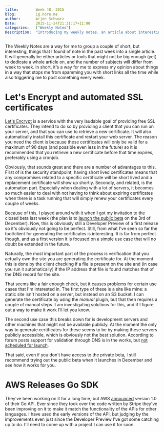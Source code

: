 ```yaml
---
title:        Week 48, 2015  
blog:         ig.nore.me  
author:       Arjen Schwarz  
Date:         2015-11-24T21:31:17+11:00  
categories:   ["Weekly Notes"]
Description:  "Introducing my weekly notes, an article about interesting things I've run across in the past week. This week featuring trying out Let's Encrypt and AWS releasing version 1 of their Go API."
---
```


The Weekly Notes are a way for me to group a couple of short, but interesting, things that I found of note in the past week into a single article. It will generally be either articles or tools that might not be big enough (yet) to dedicate a whole article on, and the number of subjects will differ from week to week. In short, it's a way for me to express my opinion about things in a way that stops me from spamming you with short links all the time while also triggering me to post something every week.

# Let's Encrypt and automated SSL certificates

[Let's Encrypt](https://letsencrypt.org/) is a service with the very laudable goal of providing free SSL certificates. They intend to do so by providing a client that you can run on your server, and that you can use to retrieve a new certificate. It will also automatically install this certificate and restart your web server. The reason you need the client is because these certificates will only be valid for a maximum of 90 days (and possible even less in the future) so it is recommended that you retrieve a new certificate before that time expires, preferably using a cronjob.

Obviously, that sounds great and there are a number of advantages to this. First of is the security standpoint, having short lived certificates means that any compromises related to a specific certificate will be short lived and a replacement certificate will show up shortly. Secondly, and related, is the automation part. Especially when dealing with a lot of servers, it becomes so much easier to deal with not having to think about expiring certificates when there is a task running that will simply renew your certificates every couple of weeks.

Because of this, I played around with it when I got my invitation to the closed beta last week (the plan is to [launch the public beta](https://letsencrypt.org/2015/11/12/public-beta-timing.html) on the 3rd of December). Now, this is obviously still a Developer Preview of a first release so it's obviously not going to be perfect. Still, from what I've seen so far the tool/client for generating the certificates is interesting. It is far from perfect though, and as a first version it is focused on a simple use case that will no doubt be extended in the future.

Naturally, the most important part of the process is verification that you actually own the site you are generating the certificate for. At the moment this is done by the client checking if a file is present on the site and (in case you run it automatically) if the IP address that file is found matches that of the DNS record for the site.

That seems like a fair enough check, but it causes problems for certain use cases that I'm interested in. The first type of these is a site like mine: a static site isn't hosted on a server, but instead on an S3 bucket. I can generate the certificate by using the *manual* plugin, but that then requires a couple of manual steps. I am investigating solutions for this, and if I figure out a way to make it work I'll let you know.

The second use case this breaks down for is development servers and other machines that might not be available publicly. At the moment the only way to generate certificates for these seems to be by making these servers publicly accessible, which is obviously not the best solution. According to forum posts support for validation through DNS is in the works, but [not scheduled for launch](https://community.letsencrypt.org/t/shouldnt-verification-via-dns-record-be-a-priority/604/15).

That said, even if you don't have access to the private beta, I still recommend trying out the public beta when it launches in December and see how it works for you.

# AWS Releases Go SDK

They've been working on it for a long time, but AWS [announced](https://aws.amazon.com/blogs/aws/now-available-version-1-0-of-the-aws-sdk-for-go/) version 1.0 of their Go API. Ever since they took over the code written by Stripe they've been improving on it to make it match the functionality of the APIs for other languages. I have used the early versions of the API, but judging by the improvements even just since the Developer Preview I've got some catching up to do. I'll need to come up with a project I can use it for soon.
